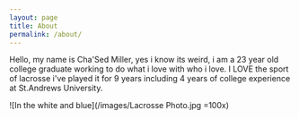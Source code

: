 ```yaml
---
layout: page
title: About
permalink: /about/
---
```

Hello, my name is Cha'Sed Miller, yes i know its weird, i am a 23 year old college graduate working to do what i love with who i love. I LOVE the sport of lacrosse i've played it for 9 years including 4 years of college experience at St.Andrews University.

![In the white and blue](/images/Lacrosse Photo.jpg =100x)


<!-- This is the base Jekyll theme. You can find out more info about customizing your Jekyll theme, as well as basic Jekyll usage documentation at [jekyllrb.com](https://jekyllrb.com/)

You can find the source code for the Jekyll new theme at:
{% include icon-github.html username="jekyll" %} /
[minima](https://github.com/jekyll/minima)

You can find the source code for Jekyll at
{% include icon-github.html username="jekyll" %} /
[jekyll](https://github.com/jekyll/jekyll) -->
